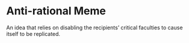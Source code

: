 # Anti-rational Meme

An idea that relies on disabling the recipients’ critical faculties to cause itself to be replicated.

